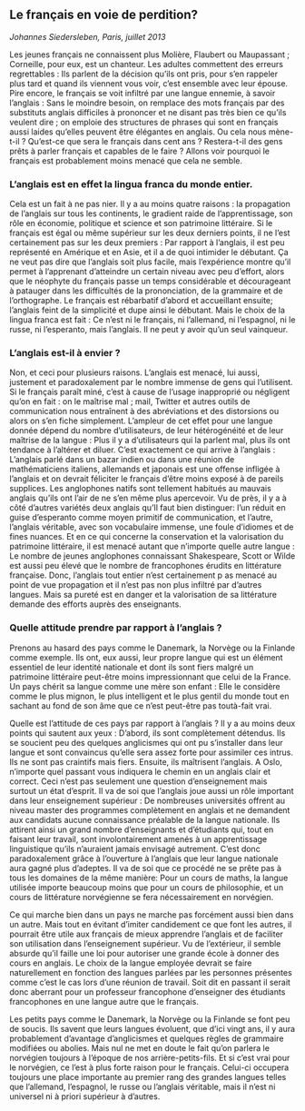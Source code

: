 
## Le français en voie de perdition?

*Johannes Siedersleben, Paris, juillet 2013*

Les jeunes français ne connaissent plus Molière, Flaubert ou Maupassant ; Corneille, pour eux, est un
chanteur. Les adultes commettent des erreurs regrettables : Ils parlent de la décision qu’ils ont pris,
pour s’en rappeler plus tard et quand ils viennent vous voir, c’est ensemble avec leur épouse. Pire
encore, le français se voit infiltré par une langue ennemie, à savoir l’anglais : Sans le moindre besoin,
on remplace des mots français par des substituts anglais difficiles à prononcer et ne disant pas très
bien ce qu’ils veulent dire ; on emploie des structures de phrases qui sont en français aussi laides
qu’elles peuvent être élégantes en anglais. Ou cela nous mène-t-il ? Qu’est-ce que sera le français
dans cent ans ? Restera-t-il des gens prêts à parler français et capables de le faire ? 
Allons voir pourquoi le français est probablement moins menacé que cela ne semble.

### L’anglais est en effet la lingua franca du monde entier.
Cela est un fait à ne pas nier. Il y a au moins quatre raisons : la propagation de l’anglais sur tous les
continents, le gradient raide de l’apprentissage, son rôle en économie, politique et science et son
patrimoine littéraire. Si le français est égal ou même supérieur sur les deux derniers points, il ne l’est
certainement pas sur les deux premiers : Par rapport à l’anglais, il est peu représenté en Amérique et
en Asie, et il a de quoi intimider le débutant. Ça ne veut pas dire que l’anglais soit plus facile, mais
l’expérience montre qu’il permet à l’apprenant d’atteindre un certain niveau avec peu d’effort, alors
que le néophyte du français passe un temps considérable et décourageant à patauger 
dans les difficultés de la prononciation, de la grammaire et de l’orthographe. Le français est rébarbatif d’abord et
accueillant ensuite; l’anglais feint de la simplicité et dupe ainsi le débutant. Mais le choix de la lingua
franca est fait : Ce n’est ni le français, ni l’allemand, ni l’espagnol, ni le russe, ni l’esperanto, mais
l’anglais. Il ne peut y avoir qu’un seul vainqueur.

### L’anglais est-il à envier ?
Non, et ceci pour plusieurs raisons. L’anglais est menacé, lui aussi, justement et paradoxalement par
le nombre immense de gens qui l’utilisent. Si le français paraît miné, c’est à cause de l’usage inapproprié 
ou négligent qu’on en fait : on le maîtrise mal ; mail, Twitter et autres outils de communication nous 
entraînent à des abréviations et des distorsions ou alors on s’en fiche simplement.
L’ampleur de cet effet pour une langue donnée dépend du nombre d’utilisateurs, de leur hétérogénéité 
et de leur maîtrise de la langue : Plus il y a d’utilisateurs qui la parlent mal, plus ils ont tendance
à l’altérer et diluer. C’est exactement ce qui arrive à l’anglais : L’anglais parlé dans un bazar indien ou
dans une réunion de mathématiciens italiens, allemands et japonais est une offense infligée à
l’anglais et on devrait féliciter le français d’être moins exposé à de pareils supplices. Les anglophones
natifs sont tellement habitués au mauvais anglais qu’ils ont l’air de ne s’en même plus apercevoir. Vu
de près, il y a à côté d’autres variétés deux anglais qu’Il faut bien distinguer: l’un réduit en guise 
d’esperanto comme moyen primitif de communication, et l’autre, l’anglais véritable, avec son vocabulaire 
immense, une foule d’idiomes et de fines nuances. Et en ce qui concerne la conservation et la
valorisation du patrimoine littéraire, il est menacé autant que n’importe quelle autre langue : Le
nombre de jeunes anglophones connaissant Shakespeare, Scott or Wilde est aussi peu élevé que le
nombre de francophones érudits en littérature française. Donc, l’anglais tout entier n’est certainement p
as menacé au point de vue propagation et il n’est pas non plus infiltré par d’autres langues.
Mais sa pureté est en danger et la valorisation de sa littérature demande des efforts auprès des enseignants.

### Quelle attitude prendre par rapport à l’anglais ?
Prenons au hasard des pays comme le Danemark, la Norvège ou la Finlande comme exemple. Ils ont,
eux aussi, leur propre langue qui est un élément essentiel de leur identité nationale et dont ils sont
fiers malgré un patrimoine littéraire peut-être moins impressionnant que celui de la France. Un pays
chérit sa langue comme une mère son enfant : Elle le considère comme le plus mignon, le plus intelligent 
et le plus gentil du monde tout en sachant au fond de son âme que ce n’est peut-être pas toutà-fait vrai.

Quelle est l’attitude de ces pays par rapport à l’anglais ? Il y a au moins deux points qui sautent aux
yeux : D’abord, ils sont complètement détendus. Ils se soucient peu des quelques anglicismes qui ont
pu s’installer dans leur langue et sont convaincus qu’elle sera assez forte pour assimiler ces intrus. Ils
ne sont pas craintifs mais fiers. Ensuite, ils maîtrisent l’anglais. A Oslo, n’importe quel passant vous
indiquera le chemin en un anglais clair et correct. Ceci n’est pas seulement une question
d’enseignement mais surtout un état d’esprit. Il va de soi que l’anglais joue aussi un rôle important
dans leur enseignement supérieur : De nombreuses universités offrent au niveau master des programmes 
complètement en anglais et ne demandent aux candidats aucune connaissance préalable
de la langue nationale. Ils attirent ainsi un grand nombre d’enseignants et d’étudiants qui, tout en
faisant leur travail, sont involontairement amenés à un apprentissage linguistique qu’ils n’auraient
jamais envisagé autrement. C’est donc paradoxalement grâce à l’ouverture à l’anglais que leur
langue nationale aura gagné plus d’adeptes. Il va de soi que ce procédé ne se prête pas à tous les
domaines de la même manière: Pour un cours de maths, la langue utilisée importe beaucoup moins
que pour un cours de philosophie, et un cours de littérature norvégienne se fera nécessairement en
norvégien.

Ce qui marche bien dans un pays ne marche pas forcément aussi bien dans un autre. Mais tout en
évitant d’imiter candidement ce que font les autres, il pourrait être utile aux français de mieux apprendre l’anglais et de faciliter son utilisation dans l’enseignement supérieur. Vu de l’extérieur, il
semble absurde qu’il faille une loi pour autoriser une grande école à donner des cours en anglais. Le
choix de la langue employée devrait se faire naturellement en fonction des langues parlées par les
personnes présentes comme c’est le cas lors d’une réunion de travail. Soit dit en passant il serait
donc aberrant pour un professeur francophone d’enseigner des étudiants francophones en une
langue autre que le français.

Les petits pays comme le Danemark, la Norvège ou la Finlande se font peu de soucis. Ils savent que
leurs langues évoluent, que d’ici vingt ans, il y aura probablement d’avantage d’anglicismes et
quelques règles de grammaire modifiées ou abolies. Mais nul ne met en doute le fait qu’on parlera le 
norvégien toujours à l’époque de nos arrière-petits-fils. Et si c’est vrai pour le norvégien, ce l’est à
plus forte raison pour le français. Celui-ci occupera toujours une place importante au premier rang
des grandes langues telles que l’allemand, l’espagnol, le russe ou l’anglais véritable, mais il n’est ni
universel ni à priori supérieur à d’autres. 


